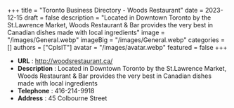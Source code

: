 +++
title = "Toronto Business Directory - Woods Restaurant"
date = 2023-12-15
draft = false
description = "Located in Downtown Toronto by the St.Lawrence Market, Woods Restaurant & Bar provides the very best in Canadian dishes made with local ingredients"
image = "/images/General.webp"
imageBig = "/images/General.webp"
categories = []
authors = ["CplsIT"]
avatar = "/images/avatar.webp"
featured = false
+++


* **URL** :  http://woodsrestaurant.ca/
* **Description** : Located in Downtown Toronto by the St.Lawrence Market, Woods Restaurant & Bar provides the very best in Canadian dishes made with local ingredients
* **Telephone** : 416-214-9918
* **Address** : 45 Colbourne Street
